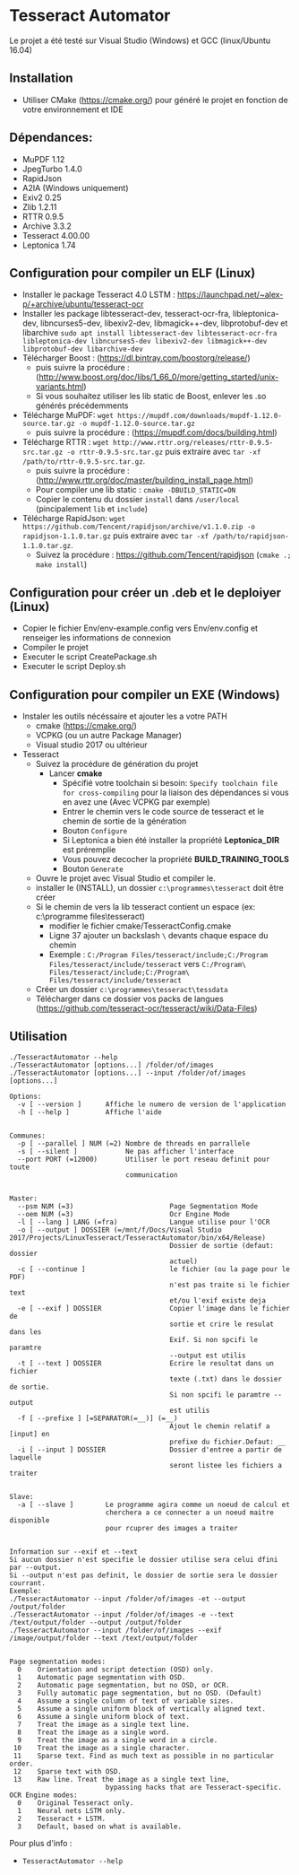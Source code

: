 
# Tesseract Automator


Le projet a été testé sur Visual Studio (Windows) et GCC (linux/Ubuntu 16.04)

## Installation
- Utiliser CMake (https://cmake.org/) pour généré le projet en fonction de votre environnement et IDE
## Dépendances:
- MuPDF 1.12
- JpegTurbo 1.4.0
- RapidJson
- A2IA (Windows uniquement)
- Exiv2 0.25
- Zlib 1.2.11
- RTTR 0.9.5
- Archive 3.3.2
- Tesseract 4.00.00
- Leptonica 1.74
## Configuration pour compiler un ELF (Linux)
- Installer le package Tesseract 4.0 LSTM : https://launchpad.net/~alex-p/+archive/ubuntu/tesseract-ocr
- Installer les package libtesseract-dev, tesseract-ocr-fra, libleptonica-dev, libncurses5-dev, libexiv2-dev, libmagick++-dev, libprotobuf-dev et libarchive `sudo apt install libtesseract-dev libtesseract-ocr-fra libleptonica-dev libncurses5-dev libexiv2-dev libmagick++-dev libprotobuf-dev libarchive-dev`
- Télécharger Boost : (https://dl.bintray.com/boostorg/release/)
	- puis suivre la procédure : (http://www.boost.org/doc/libs/1_66_0/more/getting_started/unix-variants.html)
	- Si vous souhaitez utiliser les lib static de Boost, enlever les .so générés précédemments
- Télécharge MuPDF: `wget https://mupdf.com/downloads/mupdf-1.12.0-source.tar.gz -o mupdf-1.12.0-source.tar.gz`
	- puis suivre la procédure : (https://mupdf.com/docs/building.html)
- Télécharge RTTR : `wget http://www.rttr.org/releases/rttr-0.9.5-src.tar.gz -o rttr-0.9.5-src.tar.gz` puis extraire avec `tar -xf /path/to/rttr-0.9.5-src.tar.gz`.
	- puis suivre la procédure : (http://www.rttr.org/doc/master/building_install_page.html)
	- Pour compiler une lib static : ```cmake -DBUILD_STATIC=ON```
	- Copier le contenu du dossier ```install``` dans ```/user/local``` (pincipalement ```lib``` et ```include```)
- Télécharge RapidJson: `wget https://github.com/Tencent/rapidjson/archive/v1.1.0.zip -o rapidjson-1.1.0.tar.gz` puis extraire avec `tar -xf /path/to/rapidjson-1.1.0.tar.gz`.
	- Suivez la procédure : https://github.com/Tencent/rapidjson (```cmake .; make install```)

## Configuration pour créer un .deb et le deploiyer (Linux)
- Copier le fichier Env/env-example.config vers Env/env.config et renseiger les informations de connexion
- Compiler le projet
- Executer le script CreatePackage.sh
- Executer le script Deploy.sh

## Configuration pour compiler un EXE (Windows)
- Instaler les outils nécéssaire et ajouter les a votre PATH
  - cmake (https://cmake.org/)
  - VCPKG (ou un autre Package Manager)
  - Visual studio 2017 ou ultérieur
- Tesseract
  - Suivez la procédure de génération du projet
    - Lancer **cmake**
	  - Spécifié votre toolchain si besoin: ```Specify toolchain file for cross-compiling``` pour la liaison des dépendances si vous en avez une (Avec VCPKG par exemple)
      - Entrer le chemin vers le code source de tesseract et le chemin de sortie de la génération 
      - Bouton ```Configure```
      - Si Leptonica a bien été installer la propriété **Leptonica_DIR** est préremplie
      - Vous pouvez decocher la propriété **BUILD_TRAINING_TOOLS**
      - Bouton ```Generate```
  - Ouvre le projet avec Visual Studio et compiler le.
  - installer le (INSTALL), un dossier ```c:\programmes\tesseract``` doit être créer
  - Si le chemin de vers la lib tesseract contient un espace (ex: c:\programme files\tesseract)
	  - modifier le fichier cmake/TesseractConfig.cmake
	  - Ligne 37 ajouter un backslash ```\``` devants chaque espace du chemin
	  - Exemple : ``C:/Program Files/tesseract/include;C:/Program Files/tesseract/include/tesseract`` vers ``C:/Program\ Files/tesseract/include;C:/Program\ Files/tesseract/include/tesseract``
  - Créer un dossier ```c:\programmes\tesseract\tessdata```
  - Télécharger dans ce dossier vos packs de langues (https://github.com/tesseract-ocr/tesseract/wiki/Data-Files)

## Utilisation
```Usage:
./TesseractAutomator --help
./TesseractAutomator [options...] /folder/of/images
./TesseractAutomator [options...] --input /folder/of/images [options...]

Options:
  -v [ --version ]      Affiche le numero de version de l'application
  -h [ --help ]         Affiche l'aide


Communes:
  -p [ --parallel ] NUM (=2) Nombre de threads en parrallele
  -s [ --silent ]            Ne pas afficher l'interface
  --port PORT (=12000)       Utiliser le port reseau definit pour toute
                             communication


Master:
  --psm NUM (=3)                        Page Segmentation Mode
  --oem NUM (=3)                        Ocr Engine Mode
  -l [ --lang ] LANG (=fra)             Langue utilise pour l'OCR
  -o [ --output ] DOSSIER (=/mnt/f/Docs/Visual Studio 2017/Projects/LinuxTesseract/TesseractAutomator/bin/x64/Release)
                                        Dossier de sortie (defaut: dossier
                                        actuel)
  -c [ --continue ]                     le fichier (ou la page pour le PDF)
                                        n'est pas traite si le fichier text
                                        et/ou l'exif existe deja
  -e [ --exif ] DOSSIER                 Copier l'image dans le fichier de
                                        sortie et crire le resulat dans les
                                        Exif. Si non spcifi le paramtre
                                        --output est utilis
  -t [ --text ] DOSSIER                 Ecrire le resultat dans un fichier
                                        texte (.txt) dans le dossier de sortie.
                                        Si non spcifi le paramtre --output
                                        est utilis
  -f [ --prefixe ] [=SEPARATOR(=__)] (=__)
                                        Ajout le chemin relatif a [input] en
                                        prefixe du fichier.Defaut: __
  -i [ --input ] DOSSIER                Dossier d'entree a partir de laquelle
                                        seront listee les fichiers a traiter


Slave:
  -a [ --slave ]        Le programme agira comme un noeud de calcul et
                        cherchera a ce connecter a un noeud maitre disponible
                        pour rcuprer des images a traiter


Information sur --exif et --text
Si aucun dossier n'est specifie le dossier utilise sera celui dfini par --output.
Si --output n'est pas definit, le dossier de sortie sera le dossier courrant.
Exemple:
./TesseractAutomator --input /folder/of/images -et --output /output/folder
./TesseractAutomator --input /folder/of/images -e --text /text/output/folder --output /output/folder
./TesseractAutomator --input /folder/of/images --exif /image/output/folder --text /text/output/folder


Page segmentation modes:
  0    Orientation and script detection (OSD) only.
  1    Automatic page segmentation with OSD.
  2    Automatic page segmentation, but no OSD, or OCR.
  3    Fully automatic page segmentation, but no OSD. (Default)
  4    Assume a single column of text of variable sizes.
  5    Assume a single uniform block of vertically aligned text.
  6    Assume a single uniform block of text.
  7    Treat the image as a single text line.
  8    Treat the image as a single word.
  9    Treat the image as a single word in a circle.
 10    Treat the image as a single character.
 11    Sparse text. Find as much text as possible in no particular order.
 12    Sparse text with OSD.
 13    Raw line. Treat the image as a single text line,
                        bypassing hacks that are Tesseract-specific.
OCR Engine modes:
  0    Original Tesseract only.
  1    Neural nets LSTM only.
  2    Tesseract + LSTM.
  3    Default, based on what is available.
```

Pour plus d'info :
- `TesseractAutomator --help`
